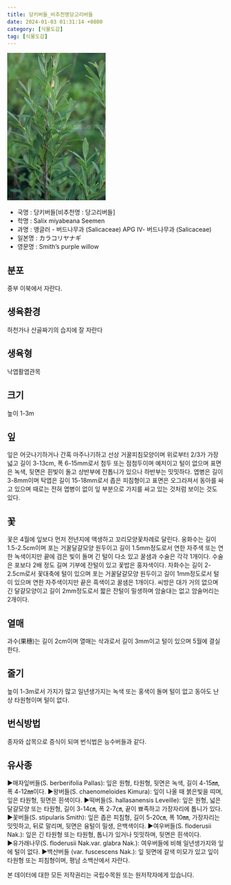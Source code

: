 ```yaml
---
title: 당키버들_비추천명당고리버들
date: 2024-01-03 01:31:14 +0800
category: [식물도감]
tag: [식물도감]
---
```




![당키버들[비추천명 : 당고리버들]](/assets/img/fileUpload/plants/basic/Salicaceae/Salix/16877/1_th2.JPG)
- 국명 : 당키버들[비추천명 : 당고리버들]
- 학명 : Salix miyabeana Seemen
- 과명 : 앵글러 - 버드나무과 (Salicaceae) APG Ⅳ- 버드나무과 (Salicaceae)
- 일본명 : カラコリヤナギ
- 영문명 : Smith’s purple willow


## 분포
중부 이북에서 자란다.
## 생육환경
하천가나 산골짜기의 습지에 잘 자란다
## 생육형
낙엽활엽관목
## 크기
높이 1-3m
## 잎
잎은 어긋나기하거나 간혹 마주나기하고 선상 거꿀피침모양이며 위로부터 2/3가 가장 넓고 길이 3-13cm, 폭 6-15mm로서 첨두 또는 점첨두이며 예저이고 털이 없으며 표면은 녹색, 뒷면은 흰빛이 돌고 상반부에 잔톱니가 있으나 하반부는 밋밋하다. 엽병은 길이 3-8mm이며 탁엽은 길이 15-18mm로서 좁은 피침형이고 표면은 오그라져서 동아를 싸고 있으며 때로는 전혀 엽병이 없이 잎 부분으로 가지를 싸고 있는 것처럼 보이는 것도 있다.
## 꽃
꽃은 4월에 잎보다 먼저 전년지에 액생하고 꼬리모양꽃차례로 달린다. 웅화수는 길이 1.5-2.5cm이며 포는 거꿀달걀모양 원두이고 길이 1.5mm정도로서 연한 자주색 또는 연한 녹색이지만 끝에 검은 빛이 돌며 긴 털이 다소 있고 꿀샘과 수술은 각각 1개이다. 수술은 포보다 2배 정도 길며 기부에 잔털이 있고 꽃밥은 홍자색이다. 자화수는 길이 2-2.5cm로서 꽃대축에 털이 있으며 포는 거꿀달걀모양 원두이고 길이 1mm정도로서 털이 있으며 연한 자주색이지만 끝은 흑색이고 꿀샘은 1개이다. 씨방은 대가 거의 없으며 긴 달걀모양이고 길이 2mm정도로서 짧은 잔털이 밀생하며 암술대는 없고 암술머리는 2개이다.
## 열매
과수(果穗)는 길이 2cm이며 열매는 삭과로서 길이 3mm이고 털이 있으며 5월에 결실한다.
## 줄기
높이 1-3m로서 가지가 많고 일년생가지는 녹색 또는 홍색이 돌며 털이 없고 동아도 난상 타원형이며 털이 없다.
## 번식방법
종자와 삽목으로 증식이 되며 번식법은 능수버들과 같다.
## 유사종
▶매자잎버들(S. berberifolia Pallas): 잎은 원형, 타원형, 뒷면은 녹색, 길이 4-15㎜, 폭 4-12㎜이다. 
▶왕버들(S. chaenomeloides Kimura): 잎이 나올 때 붉은빛을 띠며, 잎은 타원형, 뒷면은 흰색이다. 
▶떡버들(S. hallasanensis Leveille): 잎은 원형, 넓은 달걀모양 또는 타원형, 길이 3-14㎝, 폭 2-7㎝, 끝이 뾰족하고 가장자리에 톱니가 있다. 
▶꽃버들(S. stipularis Smith): 잎은 좁은 피침형, 길이 5-20㎝, 폭 10㎜, 가장자리는 밋밋하고, 뒤로 말리며, 뒷면은 융털이 밀생, 은백색이다. 
▶여우버들(S. floderusii Nak.): 잎은 긴 타원형 또는 타원형, 톱니가 있거나 밋밋하며, 뒷면은 흰색이다.    
▶유가래나무(S. floderusii Nak.var. glabra Nak.):  여우버들에 비해 일년생가지와 잎에 털이 없다. 
▶백산버들 (var. fuscescens Nak.): 잎 뒷면에 갈색 미모가 있고 잎이 타원형 또는 피침형이며, 평남 소백산에서 자란다.






본 데이터에 대한 모든 저작권리는 국립수목원 또는 원저작자에게 있습니다.
